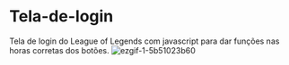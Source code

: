 # Tela-de-login
Tela de login do League of Legends com javascript para dar funções nas horas corretas dos botões. 
![ezgif-1-5b51023b60](https://user-images.githubusercontent.com/103465532/173702314-2a20352a-1510-4858-918a-6e3fda932963.gif)
